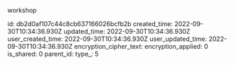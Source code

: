 workshop

id: db2d0af107c44c8cb637166026bcfb2b
created_time: 2022-09-30T10:34:36.930Z
updated_time: 2022-09-30T10:34:36.930Z
user_created_time: 2022-09-30T10:34:36.930Z
user_updated_time: 2022-09-30T10:34:36.930Z
encryption_cipher_text: 
encryption_applied: 0
is_shared: 0
parent_id: 
type_: 5
